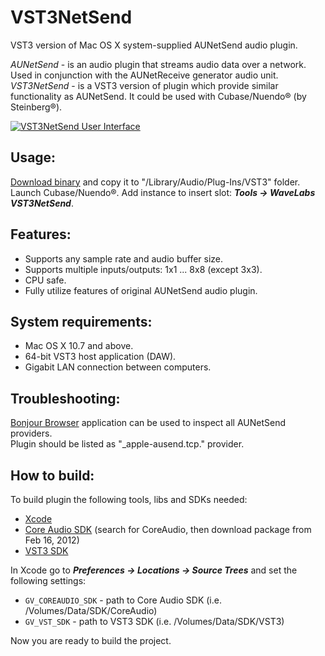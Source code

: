 VST3NetSend
===========

VST3 version of Mac OS X system-supplied AUNetSend audio plugin.

*AUNetSend* - is an audio plugin that streams audio data over a network. Used in conjunction with the AUNetReceive generator audio unit. *VST3NetSend* - is a VST3 version of plugin which provide similar functionality as AUNetSend. It could be used with Cubase/Nuendo® (by Steinberg®).


[![VST3NetSend User Interface][i1]][a1]

Usage:
---

[Download binary](https://github.com/vgorloff/VST3NetSend/releases/latest) and copy it to "/Library/Audio/Plug-Ins/VST3" folder.  
Launch Cubase/Nuendo®. Add instance to insert slot: ***Tools -> WaveLabs VST3NetSend***.

Features:
---

* Supports any sample rate and audio buffer size.
* Supports multiple inputs/outputs: 1x1 ... 8x8 (except 3x3).
* CPU safe.
* Fully utilize features of original AUNetSend audio plugin.

System requirements:
---

* Mac OS X 10.7 and above.
* 64-bit VST3 host application (DAW).
* Gigabit LAN connection between computers.

Troubleshooting:
---

[Bonjour Browser](http://www.tildesoft.com) application can be used to inspect all AUNetSend providers.  
Plugin should be listed as "_apple-ausend.tcp." provider.

How to build:
---

To build plugin the following tools, libs and SDKs needed:  
  
* [Xcode](https://itunes.apple.com/en/app/xcode/id497799835?mt=12)
* [Core Audio SDK](https://developer.apple.com/downloads) (search for CoreAudio, then download package from Feb 16, 2012)
* [VST3 SDK](http://www.steinberg.net/en/company/developer.html)

In Xcode go to _**Preferences -> Locations -> Source Trees**_ and set the following settings:  

* `GV_COREAUDIO_SDK` - path to Core Audio SDK (i.e. /Volumes/Data/SDK/CoreAudio)
* `GV_VST_SDK` - path to VST3 SDK (i.e. /Volumes/Data/SDK/VST3)

Now you are ready to build the project.

[i1]: https://raw.githubusercontent.com/vgorloff/VST3NetSend/develop/VST3NetSend.png (VST3NetSend User Interface)
[a1]: https://raw.githubusercontent.com/vgorloff/VST3NetSend/develop/VST3NetSend.png (VST3NetSend User Interface)


